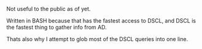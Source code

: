Not useful to the public as of yet.

Written in BASH because that has the fastest access to DSCL, and DSCL is the fastest thing to gather info from AD. 

Thats also why I attempt to glob most of the DSCL queries into one line. 
